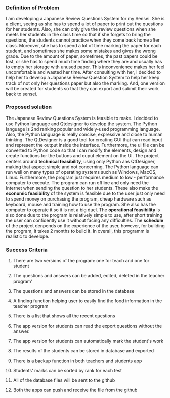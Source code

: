   ### Definition of Problem
  
   I am developing a Japanese Review Questions System for my Sensei. She is a client, seeing as she has to spend a lot of paper to print out the questions for her students. Also, she can only give the review questions when she meets her students in the class time so that if she forgets to bring the questions, the students cannot practice when they come back home after class. Moreover, she has to spend a lot of time marking the paper for each student, and sometimes she makes some mistakes and gives the wrong grade. Due to the amount of paper, sometimes, the past papers could be lost, or she has to spend much time finding where they are and usually has to empty her storage with unused paper. This inconvenience makes her feel uncomfortable and wasted her time. After consulting with her, I decided to help her to develop a Japanese Review Question System to help her keep track of not only her questions paper but also the marking. And, one version will be created for students so that they can export and submit their work back to sensei. 
  
  ### Proposed solution
  
   The Japanese Review Questions System is feasible to make. I decided to use Python language and Qtdesigner to develop the system. The Python language is 2nd ranking popular and widely-used programming language. Also, the Python language is really concise, expressive and close to human thinking. The QtDesigner is a good tool for creating GUI that can read input and represent the output inside the interface. Furthermore, the ui file can be converted to Python code so that I can modify the elements, design and create functions for the buttons and ouput element on the UI. The project centers around **technical feasibility**, using only Python ans QtDesigner, making that aspect simple and not concerning. The Python language can run well on many types of operating systems such as Windows, MacOS, Linux. Furthermore, the program just requires medium to low - performance computer to execute. The program can run offline and only need the Internet when sending the question to her students. These also make the **economic feasibility** of the system is feasible due to the user just only need to spend money on purchasing the program, cheap hardware such as keyboard, mouse and training how to use the program. She also has the computer to operate it so it is not a big duel. The **operational feasibility** is also done due to the program is relatively simple to use, after short training the user can confidently use it without facing any difficulties. The **schedule** of the project denpends on the experience of the user, however, for building the program, it takes 2 months to build it. In overall, this programm is realistic to develope.
 
   ### Success Criteria
  
  1. There are two versions of the program: one for teach and one for student
  
  2. The questions and answers can be added, edited, deleted in the teacher program'
  
  3. The questions and answers can be stored in the database
  
  4. A finding function helping user to easily find the food information in the teacher program
  
  5. There is a list that shows all the recent questions
  
  6. The app version for students can read the export questions without the answer.
  
  7. The app version for students can automatically mark the student's work
  
  8. The results of the students can be stored in database and exported
  
  9. There is a backup function in both teachers and students app
  
  10. Students' marks can be sorted by rank for each test
  
  11. All of the database files will be sent to the github
  
  12. Both the apps can push and receive the file from the github
  
  

